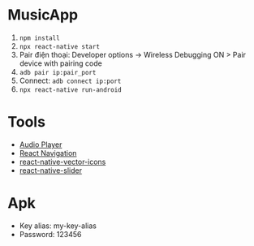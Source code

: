 # MusicApp

1. `npm install`
2. `npx react-native start`
3. Pair điện thoại: Developer options -> Wireless Debugging ON > Pair device with pairing code
4. `adb pair ip:pair_port`
5. Connect: `adb connect ip:port`
6. `npx react-native run-android`

# Tools

- [Audio Player](https://react-native-track-player.js.org/docs/basics/platform-support)
- [React Navigation](https://reactnavigation.org/docs/getting-started)
- [react-native-vector-icons](https://github.com/oblador/react-native-vector-icons)
- [react-native-slider](https://github.com/miblanchard/react-native-slider)

# Apk

- Key alias: my-key-alias
- Password: 123456
